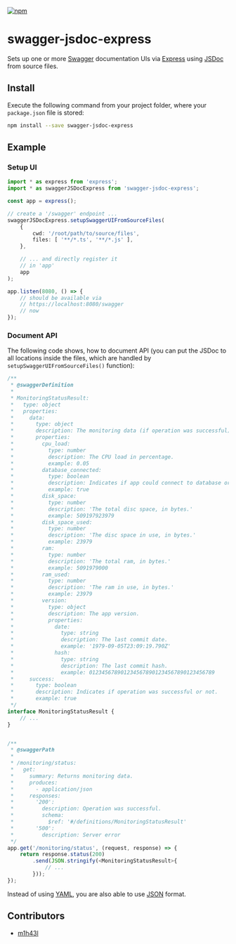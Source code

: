 [![npm](https://img.shields.io/npm/v/swagger-jsdoc-express.svg)](https://www.npmjs.com/package/swagger-jsdoc-express)

# swagger-jsdoc-express

Sets up one or more [Swagger](https://swagger.io/) documentation UIs via [Express](https://expressjs.com/) using [JSDoc](https://en.wikipedia.org/wiki/JSDoc) from source files.

## Install

Execute the following command from your project folder, where your `package.json` file is stored:

```bash
npm install --save swagger-jsdoc-express
```

## Example

### Setup UI

```typescript
import * as express from 'express';
import * as swaggerJSDocExpress from 'swagger-jsdoc-express';

const app = express();

// create a '/swagger' endpoint ...
swaggerJSDocExpress.setupSwaggerUIFromSourceFiles(
    {
        cwd: '/root/path/to/source/files',
        files: [ '**/*.ts', '**/*.js' ],
    },

    // ... and directly register it
    // in 'app'
    app
);

app.listen(8080, () => {
    // should be available via
    // https://localhost:8080/swagger
    // now
});
```

### Document API

The following code shows, how to document API (you can put the JSDoc to all locations inside the files, which are handled by `setupSwaggerUIFromSourceFiles()` function):

```typescript
/**
 * @swaggerDefinition
 *
 * MonitoringStatusResult:
 *   type: object
 *   properties:
 *     data:
 *       type: object
 *       description: The monitoring data (if operation was successful).
 *       properties:
 *         cpu_load:
 *           type: number
 *           description: The CPU load in percentage.
 *           example: 0.05
 *         database_connected:
 *           type: boolean
 *           description: Indicates if app could connect to database or not.
 *           example: true
 *         disk_space:
 *           type: number
 *           description: 'The total disc space, in bytes.'
 *           example: 509197923979
 *         disk_space_used:
 *           type: number
 *           description: 'The disc space in use, in bytes.'
 *           example: 23979
 *         ram:
 *           type: number
 *           description: 'The total ram, in bytes.'
 *           example: 5091979000
 *         ram_used:
 *           type: number
 *           description: 'The ram in use, in bytes.'
 *           example: 23979
 *         version:
 *           type: object
 *           description: The app version.
 *           properties:
 *             date:
 *               type: string
 *               description: The last commit date.
 *               example: '1979-09-05T23:09:19.790Z'
 *             hash:
 *               type: string
 *               description: The last commit hash.
 *               example: 0123456789012345678901234567890123456789
 *     success:
 *       type: boolean
 *       description: Indicates if operation was successful or not.
 *       example: true
 */
interface MonitoringStatusResult {
    // ...
}


/**
 * @swaggerPath
 *
 * /monitoring/status:
 *   get:
 *     summary: Returns monitoring data.
 *     produces:
 *       - application/json
 *     responses:
 *       '200':
 *         description: Operation was successful.
 *         schema:
 *           $ref: '#/definitions/MonitoringStatusResult'
 *       '500':
 *         description: Server error
 */
app.get('/monitoring/status', (request, response) => {
    return response.status(200)
        .send(JSON.stringify(<MonitoringStatusResult>{
            // ...
        }));
});
```

Instead of using [YAML](https://en.wikipedia.org/wiki/YAML), you are also able to use [JSON](https://en.wikipedia.org/wiki/JSON) format.

## Contributors

* [m1h43l](https://github.com/m1h43l)
